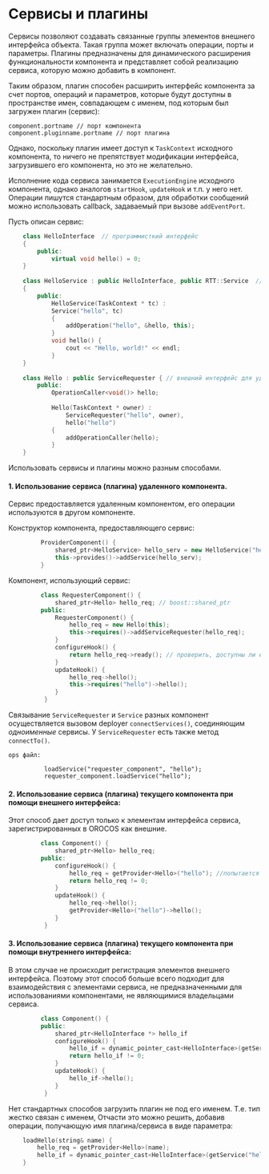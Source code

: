 # Сервисы и плагины
Сервисы позволяют создавать связанные группы элементов внешнего интерфейса объекта.  Такая группа может включать операции, порты и параметры.
Плагины предназначены для динамического расширения функциональности компонента и представляет собой реализацию сервиса, 
которую можно добавить в компонент.

Таким образом, плагин способен расширить интерфейс компонента за счет портов, операций и параметров,
которые будут доступны в пространстве имен, совпадающем с именем, под которым был загружен плагин (сервис):

    component.portname // порт компонента
    component.pluginname.portname // порт плагина

Однако, поскольку плагин имеет доступ к `TaskContext` исходного компонента, то ничего не препятствует модификации 
интерфейса, загрузившего его компонента, но это не желательно.

Исполнение кода сервиса занимается `ExecutionEngine` исходного компонента, однако аналогов `startHook`, `updateHook` и т.п. у него нет.
Операции пишутся стандартным образом, для обработки сообщений можно использовать callback, задаваемый при вызове `addEventPort`.

Пусть описан сервис:

```cpp
    class HelloInterface  // программисткий интерфейс
    {
        public:
            virtual void hello() = 0; 
    }
    
    class HelloService : public HelloInterface, public RTT::Service  // реализация сервиса
    {
        public:
            HelloService(TaskContext * tc) : 
            Service("hello", tc) 
            {
                addOperation("hello", &hello, this);
            }
            void hello() {
                cout << "Hello, world!" << endl;
            }
    }
    
    class Hello : public ServiceRequester { // внешний интерфейс для удаленного вызова операций сервиса (опционален)
        public: 
            OperationCaller<void()> hello;
    
            Hello(TaskContext * owner) :
                ServiceRequester("hello", owner),
                hello("hello")
            {
                addOperationCaller(hello);
            }
    }
```

Использовать сервисы и плагины можно разным способами.

#### 1. Использование сервиса (плагина) удаленного компонента. 
Сервис предоставляется удаленным компонентом, его операции используются в другом компоненте.

Конструктор компонента, предоставляющего сервис:

```cpp
         ProviderComponent() {
             shared_ptr<HelloService> hello_serv = new HelloService("hello", this);
             this->provides()->addService(hello_serv);
         }
```
Компонент, использующий сервис:

```cpp
         class RequesterComponent() {
             shared_ptr<Hello> hello_req; // boost::shared_ptr
         public:
             RequesterComponent() {
                 hello_req = new Hello(this);
                 this->requires()->addServiceRequester(hello_req);
             }
             configureHook() {
                 return hello_req->ready(); // проверить, доступны ли его операции
             }
             updateHook() {
                 hello_req->hello();   
                 this->requires("hello")->hello();
             }
          }
```

Связывание `ServiceRequester` и `Service` разных компонент осуществляется вызовом deployer `connectServices()`, 
соединяющим *одноименные* сервисы. У `ServiceRequester` есть также метод `connectTo()`.

`ops файл:`
```
          loadService("requester_component", "hello");
          requester_component.loadService("hello");
```     

#### 2. Использование сервиса (плагина) текущего компонента при помощи внешнего интерфейса:

Этот способ дает доступ только к элементам интерфейса сервиса, зарегистрированных в OROCOS как внешние.

```cpp
         class Component() {
             shared_ptr<Hello> hello_req;
         public:
             configureHook() {
                 hello_req = getProvider<Hello>("hello"); //попытается загрузить нужный сервис, если он отсутствует.
                 return hello_req != 0;
             }
             updateHook() {
                 hello_req->hello();   
                 getProvider<Hello>("hello")->hello();
             }
          }
```

#### 3. Использование сервиса (плагина) текущего компонента при помощи внутреннего интерфейса:

В этом случае не происходит регистрация элементов внешнего интерфейса. Поэтому этот способ больше всего подходит для взаимодействия с элементами сервиса, не предназначенными для использованиями компонентами, не являющимися владельцами сервиса. 

```cpp
         class Component() {
         public:
             shared_ptr<HelloInterface *> hello_if
             configureHook() {
				 hello_if = dynamic_pointer_cast<HelloInterface>(getService("hello"));
                 return hello_if != 0;
             }
             updateHook() {
                 hello_if->hello();
             }
          }
```



Нет стандартных способов загрузить плагин не под его именем. Т.е. тип жестко связан с именем, 
Отчасти это можно решить, добавив операции, получающую имя плагина/сервиса в виде параметра:

```cpp
    loadHello(string& name) {
        hello_req = getProvider<Hello>(name);
        hello_if = dynamic_pointer_cast<HelloInterface>(getService("hello"));
    }
```